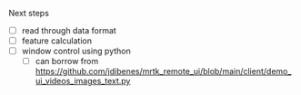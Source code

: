 Next steps
- [ ] read through data format
- [ ] feature calculation
- [ ] window control using python
  - [ ] can borrow from https://github.com/jdibenes/mrtk_remote_ui/blob/main/client/demo_ui_videos_images_text.py